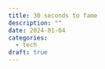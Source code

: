 ```yaml
---
title: 30 seconds to fame
description: ""
date: 2024-01-04
categories:
  - tech
draft: true
---
```



